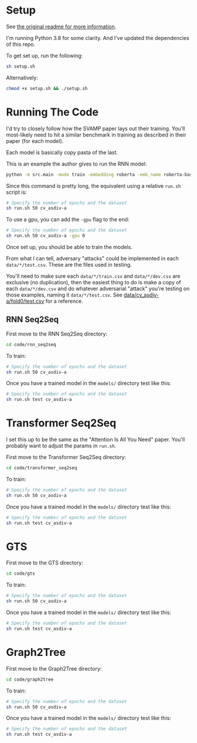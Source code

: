 # Setup

See [the original readme for more information](./OG_README.md).

I'm running Python 3.8 for some clarity. And I've updated the dependencies of this repo.

To get set up, run the following:

```bash
sh setup.sh
```

Alternatively:

```bash
chmod +x setup.sh && ./setup.sh
```

# Running The Code

I'd try to closely follow how the SVAMP paper lays out their training. You'll most-likely need to hit a similar benchmark in training as described in their paper (for each model).

Each model is basically copy pasta of the last.

This is an example the author gives to run the RNN model:

```bash
python -m src.main -mode train -embedding roberta -emb_name roberta-base -emb1_size 768 -hidden_size 256 -depth 2 -lr 0.0002 -emb_lr 8e-6 -batch_size 4 -epochs 50 -dataset cv_asdiv-a -full_cv -run_name run_cv_asdiv-a
```

Since this command is pretty long, the equivalent using a relative `run.sh` script is:

```bash
# Specify the number of epochs and the dataset
sh run.sh 50 cv_asdiv-a
```

To use a gpu, you can add the `-gpu` flag to the end:


```bash
# Specify the number of epochs and the dataset
sh run.sh 50 cv_asdiv-a -gpu 0
```

Once set up, you should be able to train the models.

From what I can tell, adversary "attacks" could be implemented in each `data/*/test.csv`. These are the files used in testing.

You'll need to make sure each `data/*/train.csv` and `data/*/dev.csv` are exclusive (no duplication), then the easiest thing to do is make a copy of each `data/*/dev.csv`
and do whatever adversarial "attack" you're testing on those examples, naming it `data/*/test.csv`. See [data/cv_asdiv-a/fold0/test.csv](./data/cv_asdiv-a/fold0/test.csv) for a reference.

## RNN Seq2Seq

First move to the RNN Seq2Seq directory:

```bash
cd code/rnn_seq2seq
```

To train:

```bash
# Specify the number of epochs and the dataset
sh run.sh 50 cv_asdiv-a
```

Once you have a trained model in the `models/` directory test like this:

```bash
# Specify the number of epochs and the dataset
sh run.sh test cv_asdiv-a
```

# Transformer Seq2Seq

I set this up to be the same as the "Attention Is All You Need" paper. You'll probably want to adjust the params in `run.sh`.

First move to the Transformer Seq2Seq directory:

```bash
cd code/transformer_seq2seq
```

To train:

```bash
# Specify the number of epochs and the dataset
sh run.sh 50 cv_asdiv-a
```

Once you have a trained model in the `models/` directory test like this:

```bash
# Specify the number of epochs and the dataset
sh run.sh test cv_asdiv-a
```

# GTS

First move to the GTS directory:

```bash
cd code/gts
```

To train:

```bash
# Specify the number of epochs and the dataset
sh run.sh 50 cv_asdiv-a
```

Once you have a trained model in the `models/` directory test like this:

```bash
# Specify the number of epochs and the dataset
sh run.sh test cv_asdiv-a
```

# Graph2Tree

First move to the Graph2Tree directory:

```bash
cd code/graph2tree
```

To train:

```bash
# Specify the number of epochs and the dataset
sh run.sh 50 cv_asdiv-a
```

Once you have a trained model in the `models/` directory test like this:

```bash
# Specify the number of epochs and the dataset
sh run.sh test cv_asdiv-a
```
